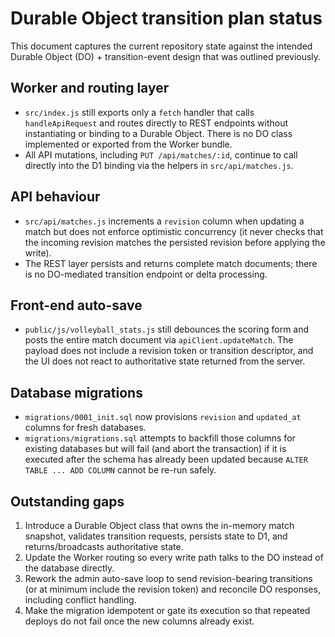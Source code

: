 # Durable Object transition plan status

This document captures the current repository state against the intended Durable Object (DO) + transition-event design that was outlined previously.

## Worker and routing layer
- `src/index.js` still exports only a `fetch` handler that calls `handleApiRequest` and routes directly to REST endpoints without instantiating or binding to a Durable Object. There is no DO class implemented or exported from the Worker bundle.
- All API mutations, including `PUT /api/matches/:id`, continue to call directly into the D1 binding via the helpers in `src/api/matches.js`.

## API behaviour
- `src/api/matches.js` increments a `revision` column when updating a match but does not enforce optimistic concurrency (it never checks that the incoming revision matches the persisted revision before applying the write).
- The REST layer persists and returns complete match documents; there is no DO-mediated transition endpoint or delta processing.

## Front-end auto-save
- `public/js/volleyball_stats.js` still debounces the scoring form and posts the entire match document via `apiClient.updateMatch`. The payload does not include a revision token or transition descriptor, and the UI does not react to authoritative state returned from the server.

## Database migrations
- `migrations/0001_init.sql` now provisions `revision` and `updated_at` columns for fresh databases.
- `migrations/migrations.sql` attempts to backfill those columns for existing databases but will fail (and abort the transaction) if it is executed after the schema has already been updated because `ALTER TABLE ... ADD COLUMN` cannot be re-run safely.

## Outstanding gaps
1. Introduce a Durable Object class that owns the in-memory match snapshot, validates transition requests, persists state to D1, and returns/broadcasts authoritative state.
2. Update the Worker routing so every write path talks to the DO instead of the database directly.
3. Rework the admin auto-save loop to send revision-bearing transitions (or at minimum include the revision token) and reconcile DO responses, including conflict handling.
4. Make the migration idempotent or gate its execution so that repeated deploys do not fail once the new columns already exist.
